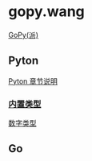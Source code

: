 # gopy.wang

[GoPy(派)](https://xiaozhuanlan.com/gopy)

## Pyton


[Pyton 章节说明](https://xiaozhuanlan.com/topic/2891530746)


### [内置类型](https://xiaozhuanlan.com/topic/0287619345)

[数字类型](https://xiaozhuanlan.com/topic/1762804935)

## Go